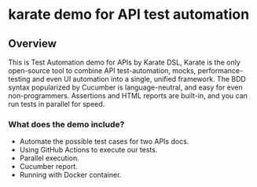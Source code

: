 # karate demo for API test automation

## Overview
This is Test Automation demo for APIs by Karate DSL, Karate is the only open-source tool to combine API test-automation, mocks, performance-testing and even UI automation into a single, unified framework. The BDD syntax popularized by Cucumber is language-neutral, and easy for even non-programmers. Assertions and HTML reports are built-in, and you can run tests in parallel for speed.

### What does the demo include?
- Automate the possible test cases for two APIs docs.
- Using GitHub Actions to execute our tests.
- Parallel execution.
- Cucumber report.
- Running with Docker container.